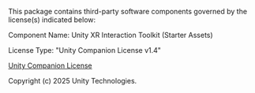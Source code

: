 This package contains third-party software components governed by the license(s) indicated below:

Component Name: Unity XR Interaction Toolkit (Starter Assets)

License Type: "Unity Companion License v1.4"

[Unity Companion License](http://www.unity3d.com/legal/licenses/Unity_Companion_License)

Copyright (c) 2025 Unity Technologies.

